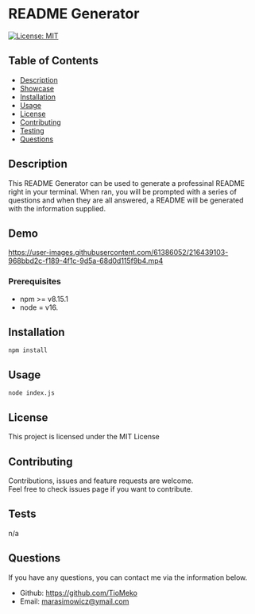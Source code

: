 # README Generator

  [![License: MIT](https://img.shields.io/badge/License-MIT-yellow.svg)](https://opensource.org/licenses/MIT)

  ## Table of Contents
  
  - [Description](#description)
  - [Showcase](#showcase)
  - [Installation](#installation)
  - [Usage](#usage)
  - [License](#license)
  - [Contributing](#contributing)
  - [Testing](#tests)
  - [Questions](#questions)

  ## Description
  This README Generator can be used to generate a professinal README right in your terminal. When ran, you will be prompted with a series of questions and when they    are all answered, a README will be generated with the information supplied.

  ## Demo
  
  https://user-images.githubusercontent.com/61386052/216439103-968bbd2c-f189-4f1c-9d5a-68d0d115f9b4.mp4

  ### Prerequisites
  * npm >= v8.15.1
  * node = v16.
  
  ## Installation
  
  ```npm install```

  ## Usage

  ```node index.js```
  
  ## License

 This project is licensed under the MIT License
  
  ## Contributing
  
  Contributions, issues and feature requests are welcome.<br>
  Feel free to check issues page if you want to contribute.
  
  ## Tests
  
  n/a
  
  ## Questions
  
  If you have any questions, you can contact me via the information below.

  * Github: https://github.com/TioMeko
  * Email: marasimowicz@ymail.com
